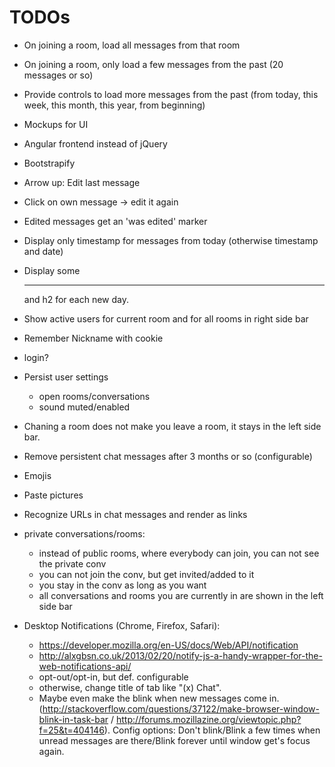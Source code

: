 TODOs
=====

- On joining a room, load all messages from that room
- On joining a room, only load a few messages from the past
  (20 messages or so)
- Provide controls to load more messages from the past
  (from today, this week, this month, this year, from beginning)

- Mockups for UI
- Angular frontend instead of jQuery
- Bootstrapify
- Arrow up: Edit last message
- Click on own message -> edit it again
- Edited messages get an 'was edited' marker
- Display only timestamp for messages from today
  (otherwise timestamp and date)
- Display some <hr> and h2 for each new day.
- Show active users for current room and for all rooms in right side bar
- Remember Nickname with cookie
- login?
- Persist user settings
  - open rooms/conversations
  - sound muted/enabled
- Chaning a room does not make you leave a room, it stays in the left side bar.
- Remove persistent chat messages after 3 months or so (configurable)
- Emojis
- Paste pictures
- Recognize URLs in chat messages and render as links
- private conversations/rooms:
  - instead of public rooms, where everybody can join, you can not see
    the private conv
  - you can not join the conv, but get invited/added to it
  - you stay in the conv as long as you want
  - all conversations and rooms you are currently in are shown in the left side bar

- Desktop Notifications (Chrome, Firefox, Safari):
  - https://developer.mozilla.org/en-US/docs/Web/API/notification
  - http://alxgbsn.co.uk/2013/02/20/notify-js-a-handy-wrapper-for-the-web-notifications-api/
  - opt-out/opt-in, but def. configurable
  - otherwise, change title of tab like "(x) Chat".
  - Maybe even make the blink when new messages come in. (http://stackoverflow.com/questions/37122/make-browser-window-blink-in-task-bar / http://forums.mozillazine.org/viewtopic.php?f=25&t=404146). Config options: Don't blink/Blink a few times when unread messages are there/Blink forever until window get's focus again.

